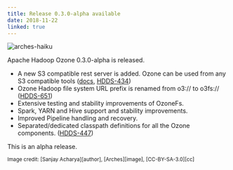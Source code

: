 ```yaml
---
title: Release 0.3.0-alpha available
date: 2018-11-22
linked: true
---
```

<!---
  Licensed under the Apache License, Version 2.0 (the "License");
  you may not use this file except in compliance with the License.
  You may obtain a copy of the License at

   https://www.apache.org/licenses/LICENSE-2.0

  Unless required by applicable law or agreed to in writing, software
  distributed under the License is distributed on an "AS IS" BASIS,
  WITHOUT WARRANTIES OR CONDITIONS OF ANY KIND, either express or implied.
  See the License for the specific language governing permissions and
  limitations under the License. See accompanying LICENSE file.
-->

![arches-haiku](releases/0.3.0.png)

Apache Hadoop Ozone 0.3.0-alpha is released.

 * A new S3 compatible rest server is added. Ozone can be used from any
S3 compatible tools ([docs][s3docs], [HDDS-434][HDDS-434])
 * Ozone Hadoop file system URL prefix is renamed from o3:// to o3fs://
([HDDS-651][HDDS-651])
 * Extensive testing and stability improvements of OzoneFs.
 * Spark, YARN and Hive support and stability improvements.
 * Improved Pipeline handling and recovery.
 * Separated/dedicated classpath definitions for all the Ozone
components. ([HDDS-447][HDDS-447])


This is an alpha release.

<small>
Image credit: [Sanjay Acharya][author], [Arches][image], [CC-BY-SA-3.0][cc]
</small>

[author]: https://commons.wikimedia.org/wiki/User:Sanjay_ach
[image]: https://commons.wikimedia.org/wiki/Category:The_Organ_(Arches_National_Park)#/media/File:The_Organ_at_Arches_National_Park_Utah.jpg
[cc]: https://creativecommons.org/licenses/by-sa/3.0/ 
[HDDS-651]: https://issues.apache.org/jira/browse/HDDS-651
[HDDS-434]: https://issues.apache.org/jira/browse/HDDS-434
[HDDS-447]: https://issues.apache.org/jira/browse/HDDS-447
[s3docs]: https://hadoop.apache.org/ozone/docs/0.3.0-alpha/s3.html
